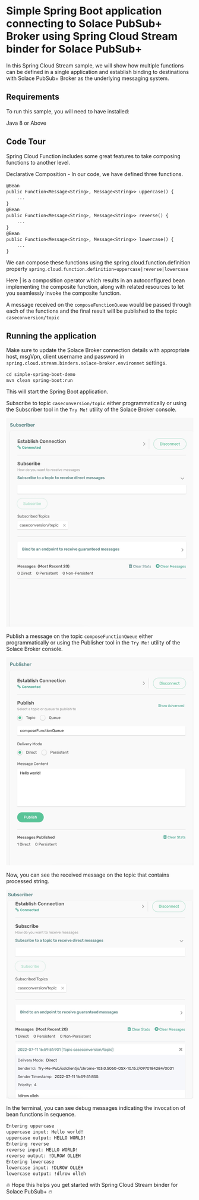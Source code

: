 # Simple Spring Boot application connecting to Solace PubSub+ Broker using Spring Cloud Stream binder for Solace PubSub+ 

In this Spring Cloud Stream sample, we will show how multiple functions can be defined in a single application and establish binding to destinations with Solace PubSub+ Broker as the underlying messaging system.

## Requirements

To run this sample, you will need to have installed:

Java 8 or Above

## Code Tour

Spring Cloud Function includes some great features to take composing functions to another level.

Declarative Composition - In our code, we have defined three functions.
```
@Bean
public Function<Message<String>, Message<String>> uppercase() {
    ...
}
@Bean
public Function<Message<String>, Message<String>> reverse() {
    ...
}
@Bean
public Function<Message<String>, Message<String>> lowercase() {
    ...
}
```
We can compose these functions using the spring.cloud.function.definition property `spring.cloud.function.definition=uppercase|reverse|lowercase`

Here | is a composition operator which results in an autoconfigured bean implementing the composite function, along with related resources to let you seamlessly invoke the composite function.

A message received on the `composeFunctionQueue` would be passed through each of the functions and the final result will be published to the topic `caseconversion/topic`



## Running the application

Make sure to update the Solace Broker connection details with appropriate host, msgVpn, client username and password in `spring.cloud.stream.binders.solace-broker.environmet` settings.

```
cd simple-spring-boot-demo
mvn clean spring-boot:run
```
This will start the Spring Boot application.

Subscribe to topic `caseconversion/topic` either programmatically or using the Subscriber tool in the `Try Me!` utility of the Solace Broker console.

<p align="center"><img width="640" alt="auth" src="images/tryme-subscriber-1.jpg"></p>

Publish a message on the topic `composeFunctionQueue` either programmatically or using the Publisher tool in the `Try Me!` utility of the Solace Broker console.

<p align="center"><img width="640" alt="auth" src="images/tryme-publisher.jpg"></p>

Now, you can see the received message on the topic that contains processed string.

<p align="center"><img width="640" alt="auth" src="images/tryme-subscriber-2.jpg"></p>


In the terminal, you can see debug messages indicating the invocation of bean functions in sequence.
```
Entering uppercase
uppercase input: Hello world!
uppercase output: HELLO WORLD!
Entering reverse
reverse input: HELLO WORLD!
reverse output: !DLROW OLLEH
Entering lowercase
lowercase input: !DLROW OLLEH
lowercase output: !dlrow olleh
```

🔥 Hope this helps you get started with Spring Cloud Stream binder for Solace PubSub+ 🔥